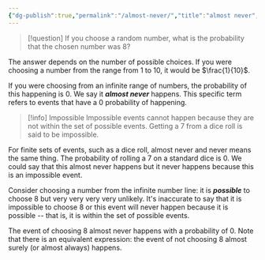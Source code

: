 ```yaml
---
{"dg-publish":true,"permalink":"/almost-never/","title":"almost never","noteIcon":"1","created":"2023-07-08T14:27:23.734-04:00","updated":"2023-07-08T15:02:09.082-04:00"}
---
```


>[!question]
>If you choose a random number, what is the probability that the chosen number was $8$?

The answer depends on the number of possible choices. If you were choosing a number from the range from $1$ to $10$, it would be $\frac{1}{10}$.

If you were choosing from an infinite range of numbers, the probability of this happening is $0$. We say it ***almost never*** happens. This specific term refers to events that have a 0 probability of happening.

> [!info] Impossible
Impossible events cannot happen because they are not within the set of possible events. Getting a 7 from a dice roll is said to be impossible.

For finite sets of events, such as a dice roll, almost never and never means the same thing. The probability of rolling a 7 on a standard dice is 0. We could say that this almost never happens but it never happens because this is an impossible event.

Consider choosing a number from the infinite number line: it is ***possible*** to choose 8 but very very very very unlikely. It's inaccurate to say that it is impossible to choose 8 or this event will never happen because it is possible -- that is, it is within the set of possible events.

The event of choosing 8 almost never happens with a probability of 0. Note that there is an equivalent expression: the event of not choosing 8 almost surely (or almost always) happens.